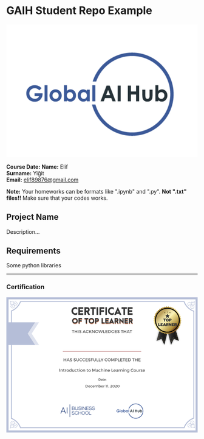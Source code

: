 # GAIH Student Repo Example
![](img/logo.png)

**Course Date:**
**Name:** Elif  
**Surname:** Yiğit  
**Email:** elif89876@gmail.com  

**Note:** Your homeworks can be formats like ".ipynb" and ".py". **Not ".txt" files!!** Make sure that your codes works.  

## Project Name
Description...

## Requirements
Some python libraries

---

### Certification
![](img/certificate_ex.png)

